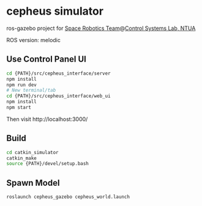 # cepheus simulator
ros-gazebo project for [Space Robotics Team](http://csl-ep.mech.ntua.gr/index.php/research/robotics-for-extreme-environments/space-robotics)@[Control Systems Lab, NTUA](http://csl-ep.mech.ntua.gr/ "Lab website")


ROS version: melodic

Use Control Panel UI
--------------------
```bash
cd {PATH}/src/cepheus_interface/server
npm install
npm run dev
# New terminal/tab
cd {PATH}/src/cepheus_interface/web_ui
npm install
npm start
```
Then visit http://localhost:3000/

Build
-----
```bash
cd catkin_simulator
catkin_make
source {PATH}/devel/setup.bash
```
Spawn Model
-----------
```bash
roslaunch cepheus_gazebo cepheus_world.launch
```

